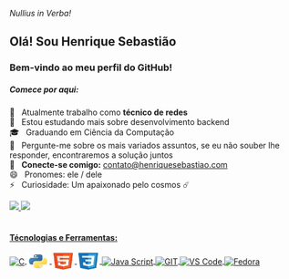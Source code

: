 <em>Nullius in Verba!</em>

## Olá! Sou Henrique Sebastião
<h3>Bem-vindo ao meu perfil do GitHub!</h3>

##### Comece por aqui:

🔭 &#160; Atualmente trabalho como <strong>técnico de redes</strong> <br>
🌱 &#160; Estou estudando mais sobre desenvolvimento backend <br>
🎓 &#160; Graduando em Ciência da Computação <br>
💬 &#160; Pergunte-me sobre os mais variados assuntos, se eu não souber lhe responder, encontraremos a solução juntos <br>
📨 &#160; <strong>Conecte-se comigo:</strong> <a href="mailto:contato@henriquesebastiao.com">contato@henriquesebastiao.com</a><br>
😄 &#160; Pronomes: ele / dele <br>
⚡ &#160; Curiosidade: Um apaixonado pelo cosmos ☄️ <br>

<!-- GITHUB STATS -->
<div>
  <a href="https://github.com/henriquesebastiao">
  <img height="150em" src="https://github-readme-stats.vercel.app/api?username=henriquesebastiao&show_icons=true&theme=github_dark&include_all_commits=true&count_private=true&locale=pt-BR&cache_seconds=7200">
  <img height="150em" src="https://github-readme-stats.vercel.app/api/top-langs/?username=henriquesebastiao&layout=compact&theme=github_dark&locale=pt-BR"/>
</div>

<div style="display: inline_block"><br>
  <h4>Técnologias e Ferramentas:</h4>
  <img align="center" alt="C" height="30" width="40" src = "https://cdn.jsdelivr.net/gh/devicons/devicon/icons/c/c-original.svg">
  <img align="center" alt="Python" height="30" width="40" src="https://raw.githubusercontent.com/devicons/devicon/master/icons/python/python-original.svg">
  <img align="center" alt="HTML" height="30" width="40" src="https://raw.githubusercontent.com/devicons/devicon/master/icons/html5/html5-original.svg">
  <img align="center" alt="CSS" height="30" width="40" src="https://raw.githubusercontent.com/devicons/devicon/master/icons/css3/css3-original.svg">
  <img align="center" alt="Java Script" height="30" width="40" src="https://cdn.jsdelivr.net/gh/devicons/devicon/icons/javascript/javascript-plain.svg">
  <img align="center" alt="GIT" height="30" width="40" src="https://cdn.jsdelivr.net/gh/devicons/devicon/icons/git/git-original.svg">
  <img align="center" alt="VS Code" height="30" width="40" src="https://cdn.jsdelivr.net/gh/devicons/devicon/icons/vscode/vscode-original.svg">
  <img align="center" alt="Fedora" height="30" width="40" src="https://cdn.jsdelivr.net/gh/devicons/devicon/icons/fedora/fedora-plain.svg">
</div>
